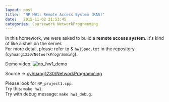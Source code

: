 ```yaml
---
layout: post
title:  "NP HW1: Remote Access System (RAS)"
date:   2015-11-02 21:53:45
categories: Coursework NetworkProgramming
---
```

In this homework, we were asked to build a <b>remote access system</b>. It's kind of like a shell on the server. <br/>
For more detail, please refer to & `hw1Spec.txt` in the repository (`cyhuang1230/NetworkProgramming`).

Demo video:
![np_hw1_demo](https://raw.githubusercontent.com/cyhuang1230/cyhuang1230.github.io/master/np_hw1.gif)

Source → [cyhuang1230/NetworkProgramming](https://github.com/cyhuang1230/NetworkProgramming) <br/>

Please look for `NP_project1.cpp`. <br/>
Try this: `make hw1`. <br/>
Try with debug message: `make hw1_debug`.


